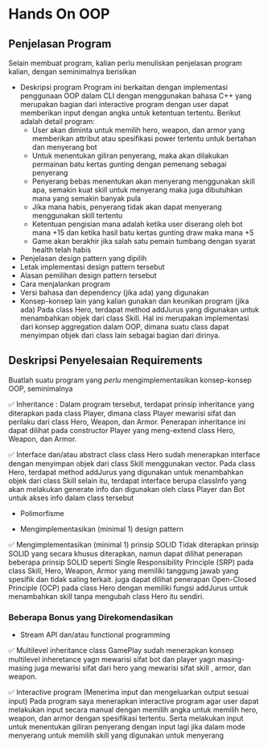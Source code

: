 # Hands On OOP

## Penjelasan Program

Selain membuat program, kalian perlu menuliskan penjelasan program kalian, dengan seminimalnya berisikan

- Deskripsi program
    Program ini berkaitan dengan implementasi penggunaan OOP dalam CLI dengan menggunakan bahasa C++ yang merupakan bagian  dari interactive program dengan user dapat memberikan input dengan angka untuk ketentuan tertentu. Berikut adalah detail program:
    - User akan diminta untuk memilih hero, weapon, dan armor yang memberikan attribut atau spesifikasi power tertentu untuk bertahan dan menyerang bot
    - Untuk menentukan giliran penyerang, maka akan dilakukan permainan batu kertas gunting dengan pemenang sebagai penyerang
    - Penyerang bebas menentukan akan menyerang menggunakan skill apa, semakin kuat skill untuk menyerang maka juga dibutuhkan mana yang semakin banyak pula
    - Jika mana habis, penyerang tidak akan dapat menyerang menggunakan skill tertentu 
    - Ketentuan pengisian mana adalah ketika user diserang oleh bot mana +15 dan ketika hasil batu kertas gunting draw maka mana +5
    - Game akan berakhir jika salah satu pemain tumbang dengan syarat health telah habis
- Penjelasan design pattern yang dipilih
- Letak implementasi design pattern tersebut
- Alasan pemilihan design pattern tersebut
- Cara menjalankan program
- Versi bahasa dan dependency (jika ada) yang digunakan
- Konsep-konsep lain yang kalian gunakan dan keunikan program (jika ada)
  Pada class Hero, terdapat method addJurus yang digunakan untuk menambahkan objek dari class Skill. Hal ini merupakan implementasi dari konsep aggregation dalam OOP, dimana suatu class dapat menyimpan objek dari class lain sebagai bagian dari dirinya.

## Deskripsi Penyelesaian Requirements

Buatlah suatu program yang _perlu_ mengimplementasikan konsep-konsep OOP, seminimalnya

✅ Inheritance :
  Dalam program tersebut, terdapat prinsip inheritance yang diterapkan pada class Player, dimana class Player mewarisi sifat dan perilaku dari class Hero, Weapon, dan Armor. Penerapan inheritance ini dapat dilihat pada constructor Player yang meng-extend class Hero, Weapon, dan Armor.

✅ Interface dan/atau abstract class
  class Hero sudah menerapkan interface dengan menyimpan objek dari class Skill menggunakan vector. Pada class Hero, terdapat method addJurus yang digunakan untuk menambahkan objek dari class Skill selain itu, terdapat interface berupa classInfo yang akan melakukan generate info dan digunakan oleh class Player dan Bot untuk akses info dalam class tersebut

- Polimorfisme

- Mengimplementasikan (minimal 1) design pattern

✅ Mengimplementasikan (minimal 1) prinsip SOLID
  Tidak diterapkan prinsip SOLID yang secara khusus diterapkan, namun dapat dilihat penerapan beberapa prinsip SOLID seperti Single Responsibility Principle (SRP) pada class Skill, Hero, Weapon, Armor yang memiliki tanggung jawab yang spesifik dan tidak saling terkait. juga dapat dilihat penerapan Open-Closed Principle (OCP) pada class Hero dengan memiliki fungsi addJurus untuk menambahkan skill tanpa mengubah class Hero itu sendiri.


### Beberapa Bonus yang Direkomendasikan

- Stream API dan/atau functional programming

✅ Multilevel inheritance
  class GamePlay sudah menerapkan konsep multilevel inheretance yagn mewarisi sifat bot dan player yagn masing-masing juga mewarisi sifat dari hero yang mewarisi sifat skill , armor, dan weapon.

✅ Interactive program (Menerima input dan mengeluarkan output sesuai input)
  Pada program saya menerapkan interactive program agar user dapat melakukan input secara manual dengan memilih angka untuk memilih hero, weapon, dan armor dengan spesifikasi tertentu. Serta melakukan input untuk menentukan giliran penyerang dengan input lagi jika dalam mode menyerang untuk memilih skill yang digunakan untuk menyerang
